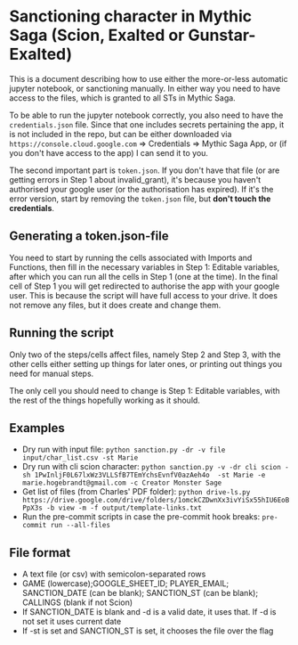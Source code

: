 # Sanctioning character in Mythic Saga (Scion, Exalted or Gunstar-Exalted)

This is a document describing how to use either the more-or-less automatic jupyter notebook, or sanctioning manually. In either way you need to have access to the files, which is granted to all STs in Mythic Saga.

To be able to run the jupyter notebook correctly, you also need to have the `credentials.json` file. Since that one includes secrets pertaining the app, it is not included in the repo, but can be either downloaded via `https://console.cloud.google.com` => Credentials => Mythic Saga App, or (if you don't have access to the app) I can send it to you.

The second important part is `token.json`. If you don't have that file (or are getting errors in Step 1 about invalid_grant), it's because you haven't authorised your google user (or the authorisation has expired). If it's the error version, start by removing the `token.json` file, but **don't touch the credentials**.

## Generating a token.json-file

You need to start by running the cells associated with Imports and Functions, then fill in the necessary variables in Step 1: Editable variables, after which you can run all the cells in Step 1 (one at the time). In the final cell of Step 1 you will get redirected to authorise the app with your google user. This is because the script will have full access to your drive. It does not remove any files, but it does create and change them.

## Running the script

Only two of the steps/cells affect files, namely Step 2 and Step 3, with the other cells either setting up things for later ones, or printing out things you need for manual steps.

The only cell you should need to change is Step 1: Editable variables, with the rest of the things hopefully working as it should.

## Examples
* Dry run with input file: `python sanction.py -dr -v file input/char_list.csv -st Marie`
* Dry run with cli scion character: `python sanction.py -v -dr cli scion -sh 1PwInljF0L67lxWz3VLLSfB7TEmYchsEvnfV0azAeh4o  -st Marie -e marie.hogebrandt@gmail.com -c Creator Monster Sage`
* Get list of files (from Charles' PDF folder): `python drive-ls.py https://drive.google.com/drive/folders/1omckCZDwnXx3ivYiSx55hIU6EoBPpX3s -b view -m -f output/template-links.txt`
* Run the pre-commit scripts in case the pre-commit hook breaks: `pre-commit run --all-files`

## File format
- A text file (or csv) with semicolon-separated rows
- GAME (lowercase);GOOGLE_SHEET_ID; PLAYER_EMAIL; SANCTION_DATE (can be blank); SANCTION_ST (can be blank); CALLINGS (blank if not Scion)
- If SANCTION_DATE is blank and -d is a valid date, it uses that. If -d is not set it uses current date
- If -st is set and SANCTION_ST is set, it chooses the file over the flag
